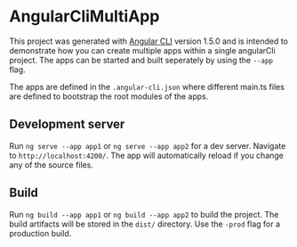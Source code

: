 # AngularCliMultiApp

This project was generated with [Angular CLI](https://github.com/angular/angular-cli) version 1.5.0 and is intended to demonstrate how you can create multiple apps within a single angularCli project. The apps can be started and built seperately by using the `--app` flag.

The apps are defined in the `.angular-cli.json` where different main.ts files are defined to bootstrap the root modules of the apps.

## Development server

Run `ng serve --app app1` or `ng serve --app app2` for a dev server. Navigate to `http://localhost:4200/`. The app will automatically reload if you change any of the source files.

## Build

Run `ng build --app app1` or `ng build --app app2` to build the project. The build artifacts will be stored in the `dist/` directory. Use the `-prod` flag for a production build.

